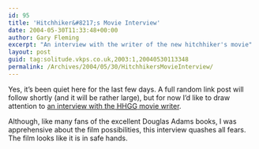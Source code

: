 ```yaml
---
id: 95
title: 'Hitchhiker&#8217;s Movie Interview'
date: 2004-05-30T11:33:48+00:00
author: Gary Fleming
excerpt: "An interview with the writer of the new hitchhiker's movie"
layout: post
guid: tag:solitude.vkps.co.uk,2003:1,20040530113348
permalink: /Archives/2004/05/30/HitchhikersMovieInterview/
---
```

Yes, it&#8217;s been quiet here for the last few days. A full random link post will follow shortly (and it will be rather large), but for now I&#8217;d like to draw attention to [an interview with the <acronym title="Hitchhiker's Guide To The Galaxy">HHGG</acronym> movie writer]().

Although, like many fans of the excellent Douglas Adams books, I was apprehensive about the film possibilities, this interview quashes all fears. The film looks like it is in safe hands.